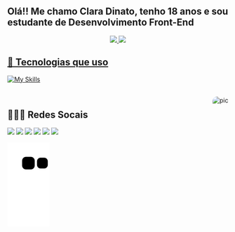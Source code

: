 ## Olá!! Me chamo Clara Dinato, tenho 18 anos e sou estudante de Desenvolvimento Front-End

<div align="center">
  <a href="https://github.com/dinatoclara22">
  <img height="150em" src="https://github-readme-stats.vercel.app/api?username=dinatoclara22&show_icons=true&theme=tokyonight&include_all_commits=true&count_private=true"/>
  <img height="150em" src="https://github-readme-stats.vercel.app/api/top-langs/?username=dinatoclara22&layout=compact&langs_count=7&theme=tokyonight"/>
</div>

## 🧩 Tecnologias que uso
  [![My Skills](https://skillicons.dev/icons?i=html,css,javascript,typescript,react,styledcomponents,sass,figma)](https://skillicons.dev)
 <div style="display: inline_block"><br>                                                                                                                    
   <img align="right" alt="pic" height="150" style="border-radius:10px;" src="https://media.discordapp.net/attachments/976271953776214049/997484898019450930/me.png">
</div>

  ## 🙋🏻‍♀️ Redes Socais
 <div> 
  <a href="https://instagram.com/dinato_22" target="_blank"><img src="https://img.shields.io/badge/-Instagram-%23E4405F?style=for-the-badge&logo=instagram&logoColor=white" target="_blank"></a>
     <a href="https://www.facebook.com/claruxxka" target="_blank"><img src="https://img.shields.io/badge/Twitch-9146FF?style=for-the-badge&logo=twitch&logoColor=white" target="_blank"></a>
 <a href="https://discord.gg/BrCXzhfQmr " target="_blank"><img src="https://img.shields.io/badge/Discord-7289DA?style=for-the-badge&logo=discord&logoColor=white" target="_blank"></a> 
  <a href = "mailto:dinatoclara@gmail.com"><img src="https://img.shields.io/badge/-Gmail-%23333?style=for-the-badge&logo=gmail&logoColor=white" target="_blank"></a>
  <a href="https://www.linkedin.com/in/clara-dinato-b86774207/" target="_blank"><img src="https://img.shields.io/badge/-LinkedIn-%230077B5?style=for-the-badge&logo=linkedin&logoColor=white" target="_blank"></a> 
   <a href="https://steamcommunity.com/profiles/76561198435892330/" target="_blank"><img src="https://img.shields.io/badge/Steam-000000?style=for-the-badge&logo=steam&logoColor=white" target="_blank"></a> 
  
  
  ![Snake animation](https://github.com/dinatoclara22/dinatoclara22/blob/output/github-contribution-grid-snake.svg)
  
</div>
